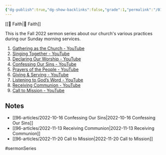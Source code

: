 ```yaml
---
{"dg-publish":true,"dg-show-backlinks":false,"grade":1,"permalink":"/01-personal/2022-work-of-the-people/","dgShowBacklinks":false,"dgPassFrontmatter":true}
---
```



[[📘 Faith\|📘 Faith]]

This is the Fall 2022 sermon series about our church's various practices during our Sunday morning services.

1. [Gathering as the Church - YouTube](https://www.youtube.com/watch?v=BufDGG7SRjo)
2. [Singing Together - YouTube](https://www.youtube.com/watch?v=WSBLdt6ywKE)
3. [Declaring Our Worship - YouTube](https://www.youtube.com/watch?v=DAFRI7I2fEI)
4. [Confessing Our Sins - YouTube](https://www.youtube.com/watch?v=vQvhynwhYws&t=19s)
5. [Prayers of the People - YouTube](https://www.youtube.com/watch?v=MbCRCpYJ9LU)
6. [Giving & Serving - YouTube](https://www.youtube.com/watch?v=vVEYjnYWA_M)
7. [Listening to God’s Word - YouTube](https://www.youtube.com/watch?v=7OMVbNU6ar0)
8. [Receiving Communion - YouTube](https://www.youtube.com/watch?v=sSl4yYrKfPs)
9. [Call to Mission - YouTube](https://www.youtube.com/watch?v=dweq86FGylY)

## Notes

* [[96-articles/2022-10-16 Confessing Our Sins\|2022-10-16 Confessing Our Sins]]
* [[96-articles/2022-11-13 Receiving Communion\|2022-11-13 Receiving Communion]]
* [[96-articles/2022-11-20 Call to Mission\|2022-11-20 Call to Mission]]

#sermonSeries 